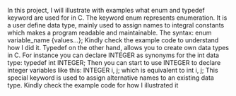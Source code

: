 In this project, I will illustrate with examples what enum and typedef keyword are used for in C. The keyword enum represents enumeration. It is a user define data type, mainly used to assign names to integral constants which makes a program readable and maintainable. The syntax: enum variable_name {values...}; Kindly check the example code to understand how I did it. Typedef on the other hand, allows you to create own data types in C. For instance you can declare INTEGER as synonyms for the int data type: typedef int INTEGER; Then you can start to use INTEGER to declare integer variables like this: INTEGER i, j; which is equivalent to int i, j; This special keyword is used to assign alternative names to an existing data type. Kindly check the example code for how I illustrated it
